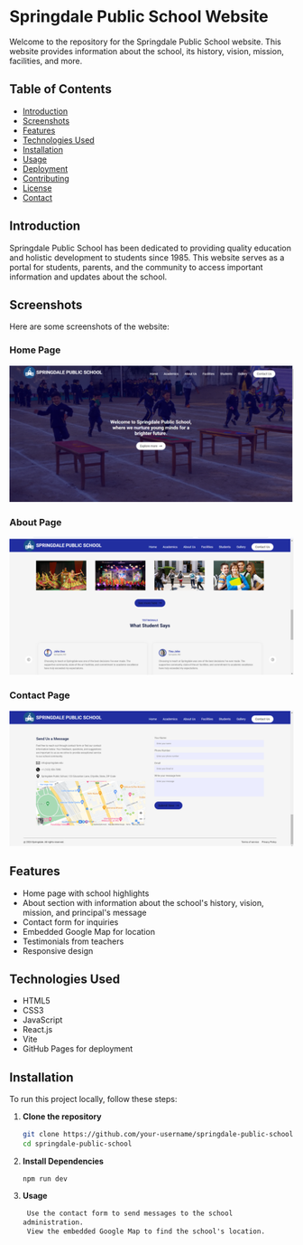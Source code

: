# Springdale Public School Website

Welcome to the repository for the Springdale Public School website. This website provides information about the school, its history, vision, mission, facilities, and more.

## Table of Contents
- [Introduction](#introduction)
- [Screenshots](#screenshots)
- [Features](#features)
- [Technologies Used](#technologies-used)
- [Installation](#installation)
- [Usage](#usage)
- [Deployment](#deployment)
- [Contributing](#contributing)
- [License](#license)
- [Contact](#contact)

## Introduction

Springdale Public School has been dedicated to providing quality education and holistic development to students since 1985. This website serves as a portal for students, parents, and the community to access important information and updates about the school.


## Screenshots

Here are some screenshots of the website:

### Home Page
![Home Page](./screnshots/Screenshot%20(519).png)

### About Page
![About Page](./screnshots/Screenshot%20(521).png)

### Contact Page
![Contact Page](./screnshots/Screenshot%20(520).png)


## Features

- Home page with school highlights
- About section with information about the school's history, vision, mission, and principal's message
- Contact form for inquiries
- Embedded Google Map for location
- Testimonials from teachers
- Responsive design

## Technologies Used

- HTML5
- CSS3
- JavaScript
- React.js
- Vite
- GitHub Pages for deployment

## Installation

To run this project locally, follow these steps:

1. **Clone the repository**
   ```bash
   git clone https://github.com/your-username/springdale-public-school.git
   cd springdale-public-school
2. **Install Dependencies**
   ```npm install
   npm run dev
3. **Usage**
    ```Navigate through the different sections of the website to learn more about Springdale Public School.
     Use the contact form to send messages to the school administration.
     View the embedded Google Map to find the school's location.
